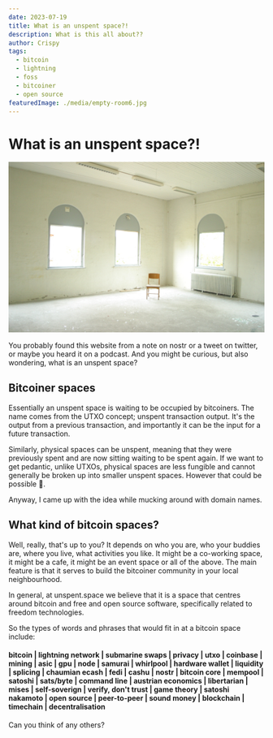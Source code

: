 ```yaml
---
date: 2023-07-19
title: What is an unspent space?!
description: What is this all about??
author: Crispy
tags:
  - bitcoin
  - lightning
  - foss
  - bitcoiner
  - open source
featuredImage: ./media/empty-room6.jpg
---
```

# What is an unspent space?!

![](./media/empty-room6.jpg)

You probably found this website from a note on nostr or a tweet on twitter, or maybe you heard it on a podcast. And you might be curious, but also wondering, what is an unspent space?

## Bitcoiner spaces
Essentially an unspent space is waiting to be occupied by bitcoiners. The name comes from the UTXO concept; unspent transaction output. It's the output from a previous transaction, and importantly it can be the input for a future transaction.

Similarly, physical spaces can be unspent, meaning that they were previously spent and are now sitting waiting to be spent again. If we want to get pedantic, unlike UTXOs, physical spaces are less fungible and cannot generally be broken up into smaller unspent spaces. However that could be possible 🤯. 

Anyway, I came up with the idea while mucking around with domain names. 

## What kind of bitcoin spaces?

Well, really, that's up to you? It depends on who you are, who your buddies are, where you live, what activities you like. It might be a co-working space, it might be a cafe, it might be an event space or all of the above. The main feature is that it serves to build the bitcoiner community in your local neighbourhood.

In general, at unspent.space we believe that it is a space that centres around bitcoin and free and open source software, specifically related to freedom technologies. 

So the types of words and phrases that would fit in at a bitcoin space include:

#### bitcoin | lightning network | submarine swaps | privacy | utxo | coinbase | mining | asic | gpu | node | samurai | whirlpool | hardware wallet | liquidity | splicing | chaumian ecash | fedi | cashu | nostr | bitcoin core | mempool | satoshi | sats/byte | command line | austrian economics | libertarian | mises | self-soverign | verify, don't trust | game theory | satoshi nakamoto | open source | peer-to-peer | sound money | blockchain | timechain | decentralisation

Can you think of any others?